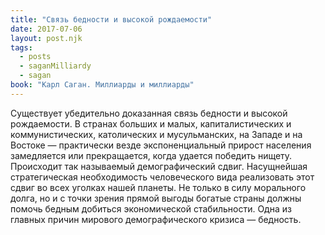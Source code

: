 ```yaml
---
title: "Связь бедности и высокой рождаемости"
date: 2017-07-06
layout: post.njk
tags:
  - posts
  - saganMilliardy
  - sagan
book: "Карл Саган. Миллиарды и миллиарды"
---
```


Существует убедительно доказанная связь бедности и высокой рождаемости. В странах больших и малых, капиталистических и коммунистических, католических и мусульманских, на Западе и на Востоке — практически везде экспоненциальный прирост населения замедляется или прекращается, когда удается победить нищету. Происходит так называемый демографический сдвиг. Насущнейшая стратегическая необходимость человеческого вида реализовать этот сдвиг во всех уголках нашей планеты. Не только в силу морального долга, но и с точки зрения прямой выгоды богатые страны должны помочь бедным добиться экономической стабильности. Одна из главных причин мирового демографического кризиса — бедность.
